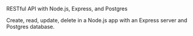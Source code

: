 RESTful API with Node.js, Express, and Postgres

Create, read, update, delete in a Node.js app with an Express server and Postgres database.


